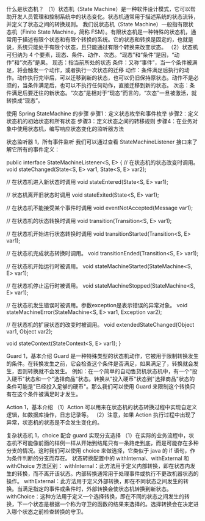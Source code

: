 什么是状态机？
（1）状态机（State Machine）是一种软件设计模式，它可以帮助开发人员管理和控制系统中的状态变化。状态机通常用于描述系统的状态流转，并定义了状态之间的转换规则。
我们说状态机（State Machine）一般指有限状态机（Finite State Machine，简称 FSM）。有限状态机是一种特殊的状态机，通常用于描述有限个状态和有限个转换的系统。它的状态和转换是固定的，也就是说，系统只能处于有限个状态，且只能通过有限个转换来改变状态。
（2）状态机可归纳为 4 个要素，现态、条件、动作、次态。“现态”和“条件”是因，“动作”和“次态”是果。
现态：指当前所处的状态
条件：又称“事件”，当一个条件被满足，将会触发一个动作，或者执行一次状态的迁移
动作：条件满足后执行的动作。动作执行完毕后，可以迁移到新的状态，也可以仍旧保持原状态。动作不是必须的，当条件满足后，也可以不执行任何动作，直接迁移到新的状态。
次态：条件满足后要迁往的新状态。“次态”是相对于“现态”而言的，“次态”一旦被激活，就转换成“现态”。

使用 Spring StateMachine 的步骤
步骤1：定义状态枚举和事件枚举
步骤2：定义状态机的初始状态和所有状态
步骤3：定义状态之间的转移规则
步骤4：在业务对象中使用状态机，编写响应状态变化的监听器方法

状态监听器
1，所有事件监听
我们可以通过查看 StateMachineListener 接口来了解它所有的事件定义：

public interface StateMachineListener<S, E> {
// 在状态机的状态改变时调用。
void stateChanged(State<S, E> var1, State<S, E> var2);

// 在状态机进入新状态时调用
void stateEntered(State<S, E> var1);

// 状态机离开旧状态时调用
void stateExited(State<S, E> var1);

// 在状态机不能接受某个事件时调用
void eventNotAccepted(Message<E> var1);

// 在状态机的状态转换时调用
void transition(Transition<S, E> var1);

// 在状态机开始进行状态转换时调用
void transitionStarted(Transition<S, E> var1);

// 在状态机完成状态转换时调用。
void transitionEnded(Transition<S, E> var1);

// 在状态机开始运行时被调用。
void stateMachineStarted(StateMachine<S, E> var1);

// 在状态机停止运行时被调用。
void stateMachineStopped(StateMachine<S, E> var1);

// 在状态机发生错误时被调用。参数exception是表示错误的异常对象。
void stateMachineError(StateMachine<S, E> var1, Exception var2);

// 在状态机的扩展状态的改变时被调用。
void extendedStateChanged(Object var1, Object var2);

void stateContext(StateContext<S, E> var1);
}


Guard
1，基本介绍
Guard 是一种特殊类型的状态机动作，它被用于限制转换发生的条件。在转换发生之前，它会检查这个条件是否满足，如果满足了，转换就会发生，否则转换就不会发生。
例如：在一个简单的自动售货机状态机中，有一个"投入硬币"状态和一个"选择商品"状态。转换从"投入硬币"状态到"选择商品"状态的条件可能是"已经投入足够的硬币"。那么我们可以使用 Guard 来限制这个转换只有在这个条件被满足时才发生。

Action
1，基本介绍
（1）Action 可以用来在状态机的状态转换过程中实现自定义逻辑，如数据库操作，日志记录等。
（2）注意，如果 Action 执行过程中出现了异常，状态机的状态是不会发生变化的。

复杂状态机
1，choice 配合 guard 实现分支选择
（1）在实际的业务流程中，状态机不可能像前面的样例一样从开始到结尾只有一条路走到底，而是可能存在多种分支的情况。这时我们可以使用 choice 来做选择，它类似于 java 的 if 语句，作为条件判断的分支而存在。
状态转换配置中的 withInternal、withExternal 和 withChoice 方法区别：
withInternal：此方法用于定义内部转换，即在状态内发生的转换，而不离开该状态。内部转换通常用于处理事件或执行不更改机器状态的操作。
withExternal：此方法用于定义外部转换，即在不同状态之间发生的转换。当满足指定的事件或条件时，外部转换会使状态机转换到新状态。
withChoice：这种方法用于定义一个选择转换，即在不同的状态之间发生的转换，下一个状态是根据一个称为守卫的函数的结果来选择的。选择转换会在决定进入哪个状态之前检查转换的守卫。